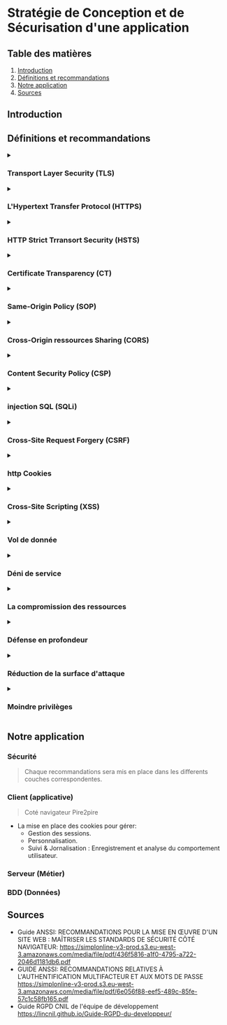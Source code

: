 # Stratégie de Conception et de Sécurisation d'une application

## Table des matières
 1. [Introduction](#introduction)
 2. [Définitions et recommandations](#définitions-et-recommandations)
 3. [Notre application](#notre-application)
 4. [Sources](#sources)
## Introduction
<!-- Notre introduction en anglais -->



## Définitions et recommandations

<!-- Liste des termes avec définition, recommandations, exemples, couche ntier -->

<!--  Voici un Model

<details>
  <summary>

  ### I'am the HEADER
  
  </summary>

  #### Définition
  - First line.
    - Sub-First line.
  - Second line
  
  #### Recommandations
  - R1 - title of recommandation
    - Content
  - R2
    - Content

</details>

 -->
<details>
  <summary>

  ### Transport Layer Security (TLS)

  </summary>

  #### Définition
  - Transport Layer Security anciennement appelé Secure Socket Layer (SSL) est un protocole cryptographique conçu pour fournir une communications sécurisé sur un réseau informatique.
  - TLS permet de garantir 3 propriété de sécurité, 
    - `Confidentialité` : Personne d'autre ne peut lire la communication parce que elle est chiffré.
    - `Authenticité` : L'identité des participants à la communication peut être vérifier.
    - `intégrité` : Les messages de la communication ne peuvent pas être modifiées en route par un adversaire.
  #### Recommandations
  - R1 - Recommandations de sécurité relatives à TLS: 
    - Il est nécessaire de mettre en œuvre les Recommandations de sécurité relatives à TLS
    pour tout site même si celui-ci ne traite pas d’informations sensibles.
</details>

<details>
  <summary>

  ### L'Hypertext Transfer Protocol (HTTPS) 
  
  </summary>

  #### Définition
  - C'est un protocole de communication client-serveur pout accéder à des ressources sur un serveur web.
  - La mise en place de HTTPS sur un site ou une application web est une garantie de sécurité qui
    repose sur TLS pour assurer la confidentialité, l'authenticité et l’intégrité des informations échangées, ainsi que
    l’authenticité du serveur contacté.
  - les requêtes HTTP contient : une méthode, un cible et la version du protocole, contient également un en-tête.

  
  #### Recommandations
  - R2 - Mettre en œuvre HSTS
    - Il est nécessaire de mettre en œuvre `HSTS` afin de limiter les risques d’attaque de
    type **Man-In-The-Middle** dus à des accès non sécurisés générés par les utilisateurs ou
    par un attaquant.
  - R3 - Surveiller les CT logs
    - Il est recommandé que l’hébergeur ou le responsable d’un site web mette en œuvre
    un processus de surveillance des Certificate Transparency logs afin de détecter et révoquer les certificats illégitimes qui correspondent à des domaines sous son contrôle.

</details>


<details>
  <summary>

  ### HTTP Strict Trransort Security (HSTS)
  
  </summary>

  #### Définition
  - indique au navigateur d’utiliser automatiquement HTTPS pour tous les accès au site web.
  - HSTS permet à un site Web d'informer le navigateur qu'il ne doit jamais charger le site à l'aide de HTTP et qu'il doit automatiquement convertir toutes les tentatives d'accès au site à l'aide de HTTP en requêtes HTTPS.
  - Demander au navigateur d’utiliser exclusivement HTTPS pour se connecter au site
    visité et à ses sous-domaines, pour une durée d’un an : 
    ``` Strict−Transport−Securit : max−age =31536000 ; includeSubDomains ; ```
  - PS: HTTPS securise seulement l'echange d'informations il agit uniquement pendant l'échange
  
  #### Recommandations
  - R2 - Mettre en œuvre HSTS
    - Il est nécessaire de mettre en œuvre `HSTS` afin de limiter les risques d’attaque de
    type **Man-In-The-Middle** dus à des accès non sécurisés générés par les utilisateurs ou
    par un attaquant.
  - *Attention*
    - Attention, la pérennité de l’accès en HTTPS est un prérequis indispensable à HSTS, qui rendra l’accès en clair impossible

</details>
 
 
<details>
  <summary>

  ### Certificate Transparency (CT)
  
  </summary>

  #### Définition
  - L'autorité de certification c'est un eco-systeme qui vise à faciliter la détection de certificats frauduleux ou invalides.
  
  #### Recommandations
  - R3 - Surveiller les CT logs
    - Il est recommandé que l’hébergeur ou le responsable d’un site web mette en œuvre
    un processus de surveillance des *Certificate Transparency* logs afin de détecter et révoquer les certificats illégitimes qui correspondent à des domaines sous son contrôle.


</details>

<details>
  <summary>

  ### Same-Origin Policy (SOP)
  
  </summary>

  #### Définition
  - c'est un protocole qui restrient dans la communications lorsque ils ont des origine differents.
  - *SOP* est l'une des protections les plus importantes du navigateur.
  - Elle sert à vérifier que les contenus chargés sur la page proviennent du même domaine que celle-ci.
  - Toutes les données doivent provenir de la même source, c'est-à-dire du même serveur. 
  
</details>

<details>
  <summary>

  ### Cross-Origin ressources Sharing (CORS)
  
  </summary>

  #### Définition
  - le Cross-Origin Resource Sharing il est en réalité strictement interdit : quiconque appelle un site Web ne doit pas charger d’autres données venant de serveurs externes ! Mais il peut y avoir des exceptions. Si les deux exploitants du site s’entendent sur une coopération, rien ne s’oppose à un accord. Le Cross-Origin Resource Sharing (CORS) régit cette coopération, il est donc important de n'utiliser CORS que dans certains cas particuliers, et de le configurer de manière aussi restrictive que possible.
  - Accepter de partager les ressources entre un ou plusieur origine.
```js
    // hôte A
    /OPTIONS
    Origin: 'http://example.com'
    Access-Control-Request-Method: DELETE
```
```js
    // hôte B
    Access-Control-Allow-Origin: 'http://example.com'
    Access-Control-Allow-Methods: PUT, POST, DELETE
```
![This operation performs a simple exchange between the client and the server, using CORS headers to handle the privileges:](images/simple-req.png)

  #### Recommandations
  - R39 - Mettre en œuvre un preflight lors des appels COR
    - Si les données transmises par un appel CORS présentent un caractère sensible, il est
    recommandé qu’un preflight soit prévu côté serveur et forcé côté client afin de limiter le risque de fuite d’informations. Un preflight peut être forcé par la présence, à vérifier, d’un en-tête non standard dans chaque requête CORS
  - R40 - Vérifier la valeur de l'Origin lors de la réception d'une requête CORS
    - L’en-tête Origin, dont la falsification est empêchée par le navigateur, doit être contrôlé par l’application avec une liste d’Origins autorisées pour réduire le risque CSRF via CORS.
  - R41 - Cloisonner les services web au moyen de noms de domaines distincts
    - Lors de la mise en place de plusieurs WebServices indépendants, il est recommandé de dédier un domaine à chacun d’entre eux.
  - R42 - Éviter l'usage de bibliothèques publiques effectuant des appels CORS
    - Une bibliothèque JavaScript dont le code est obscurci afin de bloquer son analyse,
    mais effectuant des appels CORS ne doit pas être incluse dans les ressources d’une application web.
  - R42- -Isoler l'utilisation de bibliothèques publiques effectuant des appels CORS.
    - A défaut de pouvoir contrôler le code JavaScript d’une bibliothèque effectuant un
    appel CORS, celle-ci doit être isolée du reste de l’application via un Web Worker ou, à défaut, une iframe.
  - R43 - Anonymiser le chargement des ressources en cross-origin
    - Dans le but de limiter l’exposition des authentifiants et pour préserver la confidentialité des utilisateurs, il est recommandé de positionner l’attribut crossorigin à anonymous pour les ressources dont la récupération ne nécessite pas d’authentificaion.
  - R44 - Préférer l'utilisation de l'API Fetch à XMLHttpRequest
    - Dans la mesure du possible, l’utilisation de l’API Fetch est recommandée par rapport à XMLHttpRequest


</details>


<details>
  <summary>

  ### Content Security Policy (CSP)
  
  </summary>

  #### Définition
  - permet de définir une stratégie de contrôle des accès aux ressources atteignables d’un site web donné par l’application de restrictions sous forme de liste d’autorisations (aussi appelée liste blanche).
  - Le principal avantage de définir une Content Security Policy (CSP) est de détecter et d’atténuer les attaques XSS.
  - Elle utilise des méta-éléments ou des en-têtes pour donner le feu vert ou bloquer le contenu chargé sur votre site web.
  - Pour activer CSP, vous devez configurer vos serveurs web afin d'ajouter un en-tête (header) HTTP Content-Security-Policy aux réponses. 
```js
  // Une autre possibilité consiste à utiliser l'élément HTML <meta> pour configurer la règle,
  <meta
    http-equiv="Content-Security-Policy"
    content="default-src 'self'; img-src https://*; child-src 'none';" />
``` 
 #### Recommandations
  - R5 - Dissocier clairement la composition des pages web
    - Il est recommandé de dissocier clairement les données (JSON), la structure (HTML),
      le style (CSS) et la logique (JavaScript) d’une page web afin de réduire le risque
      d’occurrence de vulnérabilités XSS.
  - R6 - Expliciter la nature d'une ressource avec l'en-tête Content-Type
    - L’application de la recommandation R5 permet aussi de spécifier de manière explicite
      la nature d’un contenu et donc le contexte dans lequel le navigateur peut l’utiliser.
      Spécifier un Content-Type approprié contribue à réduire le risque qu’une ressource
      soit interprétée de manière inattendue et exploitée par un attaquant.
  - R13 - Restreindre les contenus aux ressources fiables
    - Il est recommandé de mettre en œuvre CSP afin de présenter aux navigateurs une
    liste des sites reconnus comme présentant des ressources fiables et ainsi contribuer
    au principe de moindre privilège en réduisant le risque potentiel de vulnérabilité XSS.
  - R14 - Mettre en œuvre CSP par en-tête HTTP
    - Il est recommandé de privilégier la mise en œuvre de CSP par l’utilisation de l’en-tête
    HTTP Content-Security-Policy.
  - R14- - Mettre en œuvre CSP par balise meta dans les pages HTML
    - Si cela n’est pas possible via en-tête, ou dans des cas particuliers d’affermissement
    d’une stratégie, il est recommandé de mettre en œuvre CSP dans les pages HTML par l’utilisation de la balise HTML <meta>.
  - R15 - Interdire des contenus inline 
    - Les contraintes CSP ne doivent pas présenter les mots-clés suivants : data:, 'unsafe-eval' ou 'unsafe-inline'.
  - R16 - Définir la directive default-src
    - Lors de l’élaboration d’une CSP, il est recommandé de veiller à ce qu’elle contienne
    au moins la directive default-src, et que celle-ci ne soit pas simplement positionnée à « * ».


</details>

<details>
  <summary>

  ### injection SQL (SQLi)
  
  </summary>

  #### Définition
  - L'injection SQL tire parti des applications web qui ne parviennent pas à valider les entrées utilisateur. Les pirates peuvent transmettre des commandes SQL via l'application web de manière malveillante pour exécution par une base de données principale.
  - L'injection SQL peut obtenir un accès non autorisé à une base de données ou récupérer des informations directement à partir de la base de données. De nombreuses violations de données sont dues à l'injection SQL.
```sql
-- Les pirates utilisent une simple chaîne appelée chaîne magique, par exemple : 
-- Nom d'utilisateur : administrateur
-- Password: anything 'or'1'='1
-- Après avoir cliqué sur le bouton de connexion, la requête SQL fonctionnera comme suit :
"SELECT Count(*) FROM Users WHERE Username=' admin ' AND Password=' anything 'or'1'='1 ' ";
```

</details>
<details>
  <summary>

  ### Cross-Site Request Forgery (CSRF) 
  
  </summary>

  #### Définition
  - Est une classe d’attaques qui force un utilisateur à exécuter, à son insu, des actions privilégiées sur une application tierce sur laquelle il est authentifié. Ce type d’attaques a lieu lors de la navigation sur un site piégé qui émet des requêtes
  vers un site de confiance, mais vulnérable au CSRF (un mécanisme d’authentification faible qui repose uniquement sur les cookies pour gérer les sessions des utilisateurs).
  - pour se protéger des attaques cross-site request forgery : La méthode recommandée et la plus largement adoptée pour lutter contre les attaques cross-site request forgery consiste à utiliser un token anti-CSRF, ou token de synchronisation qui sera géneré aléatoirement en session par le serveur.

  
  #### Recommandations
  - R7 - Vérifier l'échappement des contenus inclus
    - Les données externes employées dans quelque partie que ce soit de la réponse envoyée au navigateur doivent avoir fait l’objet d’un « échappement » adapté au contexte d’interprétation.
  - R8 - Vérifier la conformité des données issues de sources externes
    - Il est recommandé de vérifier, chaque fois que c’est possible, que les données ont
      bien la forme attendue. Lorsque cela est possible, une approche par liste d’autorisations est recommandée : par exemple une donnée censée être numérique ne doit
      être composée que de chiffres.

</details>

<details>
  <summary>

  ### http Cookies
  
  </summary>

  #### Définition
  - Un cookie HTTP (cookie web, cookie de navigateur) est un petit ensemble de données qu'un serveur envoie au navigateur web de l'utilisateur. Le navigateur peut alors le stocker localement, puis le renvoyer à la prochaine requête vers le même serveur. Typiquement, cette méthode est utilisée par le serveur pour déterminer si deux requêtes proviennent du même navigateur.
  - Les cookies sont utilisés pour 3 raisons principales :
    - Gestion des sessions : Logins, panier d'achat, score d'un jeu, ou tout autre chose dont le serveur doit se souvenir.
    - Personnalisation : Préférences utilisateur, thèmes, et autres paramètres.
    - Suivi : Enregistrement et analyse du comportement utilisateur.
  - Les entêtes Set-Cookie et Cookie
```js
  // L'entête de réponse HTTP Set-Cookie envoie un cookie depuis le serveur vers le navigateur.
  // cookie simple est défini comme ceci:
  Set-Cookie: <nom-du-cookie>=<valeur-du-cookie>
```
  #### Recommandations
  - R26 - Ne pas stocker d'informations sensibles dans les cookies
    - Dans le cadre de la défense en profondeur et à l’exception des jetons de session, il
    est recommandé de ne pas stocker des informations sensibles dans les cookies. Leur
    utilisation n’est souhaitable que pour le stockage temporaire d’informations de faible volume, pour lesquelles la perte ou la divulgation sera sans conséquence.
  - R27 - Cloisonner les sessions au moyen de noms de domaine distincts
    - Afin d’éviter qu’un cookie ne soit envoyé par correspondance involontaire sur l’attribut Domain avec le domaine ou sous-domaine en question, il est recommandé de répartir les périmètres de responsabilité d’une application web sur des domaines différents.
  - R28 - Définir le path d'un cookie
    - Il est recommandé de restreindre la portée des cookies en suivant le principe de
moindre privilège. Le path de chaque cookie doit être ajusté au découpage hiérarchique du site web et à la sensibilité du cookie.
  - R29 - Maîtriser l'accès aux cookies en JavaScript
    - Dès lors qu’un cookie n’a d’usage que pour le serveur d’applications ou n’a pas la
nécessité d’être traité par un code exécuté sur le navigateur, l’attribut HttpOnly doit être utilisé afin de limiter le risque de vol par un code JavaScript.
  - R30 - Proscrire l'accès en JavaScript à un cookie de session
    - Pour un cookie de session, il est nécessaire de positionner l’attribut HttpOnly.
  - R31 - Limiter le transit des cookies aux flux sécurisés
    - Dès lors que des cookies sont nécessaires et que le site ou l’application n’est accessible qu’en HTTPS, le flag Secure doit être utilisé.
  - R32 -  Définir une stratégie stricte d'envoi des cookies en cross-site.
    - Dès qu’un cookie n’a pas de raison d’être émis lors de la navigation depuis un site
    web extérieur, définir l’attribut SameSite à Strict. Dans le cas contraire, utiliser la valeur Lax si le cookie n’autorise pas d’action privilégiée via la méthode HTTP GET.
  - R33 -  Définir une stratégie stricte d'envoi des cookies de session en cross-site
    - Pour un cookie de session, l’attribut SameSite doit être défini et ne doit pas être positionné à None.


</details>

<details>
  <summary>

  ### Cross-Site Scripting (XSS)
  
  </summary>

  #### Définition
  - Il s'agit d'une attaque de site Web courante qui est capable d'affecter le site Web ainsi que les utilisateurs du site Web. Les attaquants utilisent couramment JavaScript pour écrire du code malveillant dans XSS. Le code peut voler les détails des cookies de l'utilisateur , modifier les paramètres de l'utilisateur, afficher divers téléchargements de logiciels malveillants et bien d'autres.
  - Comment puis-je empêcher XSS en PHP ? Filtrez vos entrées avec une liste blanche de caractères autorisés et utilisez des indications de type ou un casting de type. Échappez vos sorties avec des **htmlentities** et  **ENT_QUOTES**  pour les contextes HTML, ou des échappements JavaScript Unicode pour les contextes JavaScript.
  #### Recommandations
  - R4 - Utiliser l'API DOM à bon escient
    - Toute intervention sur le contenu client doit être réalisée via l’API DOM. Il est recommandé de ne pas utiliser, ou à défaut de contrôler l’usage de méthodes et propriétés
    qui effectuent des substitutions ou modifications de contenu dans un contexte à
    même d’altérer le comportement de l’application web.
  - R5 - Dissocier clairement la composition des pages web
    - Il est recommandé de dissocier clairement les données (JSON), la structure (HTML),
le style (CSS) et la logique (JavaScript) d’une page web afin de réduire le risque
d’occurrence de vulnérabilités XSS.

 #### Recommandations
  - R9 - Proscrire l'usage de la fonction eval()
    - La fonction eval est dédiée à la transformation de chaîne de caractères en code
    JavaScript. L’usage de cette fonction doit être proscrit
  - R10 - Proscrire l'usage de constructions basées sur l'évaluation de code
    - Interdire l’usage des constructions JavaScript dont l’interprétation des paramètres
  peut aboutir sur de l’exécution de code arbitraire. Des exemples de telles constructions sont setInterval et setTimeout avec une chaîne de caractères en paramètre,
  le constructeur Function('code'), ou encore la méthode .constructor('code')
  du prototype d’une fonction.
  - R11 - Contrôler l'intégrité des contenus internes
    - Il est recommandé de mettre en œuvre SRI pour les ressources JavaScript et CSS internes.
  - R12 - Contrôler l'intégrité des contenus tiers
    - Dans le cas d’un site en HTTPS, il est recommandé de mettre en œuvre systématiquement le contrôle de l’intégrité des ressources via SRI afin de réduire le risque de vulnérabilité XSS, en particulier pour les contenus issus d’un CDN.

</details>

<details>
  <summary>

  ### Vol de donnée

  </summary>

#### Définition

- Attaque qui va provoquer la fuite des données tel que les identifiants, mots de passes, informations personnels et très sensibles.
- Nuit à la confidentialité des données fuités de l'auteur qui peuvent circuler librement sur le web.
- Le plus souvent utilisé pour des objectifs lucratifs, en vendant les données sur le Darkweb (Le web profond).
- Données achetés pour usurper les identités, voler de l'argent, ou les utiliser à d'autres fins malveillantes.

#### Recommandations

</details>

<details>
  <summary>

  ### Déni de service

  </summary>

#### Définition

- Attaque visant à rendre un service indisponible aux clients.
- Peut provoquer un ralentissement, voir même un arrêt complet du service.
- Nuit à la disponibilité du système et à l'image de l'entreprise ainsi qu'aux investissements financiers.

#### Recommandations

</details>

<details>
  <summary>
  
  ### La compromission des ressources
 
  </summary>

  #### Définition

  - Attaque qui vise à s'introduire dans un système, pour en modifier son contenu, introduire du code malveillant, remplacer des contenus et informations légitimes par le contenu choisi par l'attaquant (harcèlement, dénigrer, message politique).
  - nuit à l'intégrité du service et de leur propriétaire et peut également nuire aux utilisateurs.

  #### Recommandations
 </details>

 <details>
  <summary>

  ### Défense en profondeur

 </summary>

  #### Définition

  - Consiste à mettre en oeuvre différentes mesures de protections de façon indépendantes pour chaque menace qui pourrais survenir
  - Il faut éviter de concentrer toutes les mesures de sécurité sur un seul point (un point d'entrée par exemple) et de laisser de coté les fonctions internes
  - Il faut privilégier des systèmes avec des unités distincts, de sorte que chacune de ces unités soient protégés et participent à la protection globale du système. 
  - Il existe différents types de défense en profondeur tel que:
    - Des logiciels anti virus
    - Des analyses de risque effectués fréquemment pour vérifier l'intégrité des données
    - des pare feu avec des règles de filtrage pour limiter les requêtes effectués

  #### Recommandations
 </details>

 <details>
  <summary>
  
  ### Réduction de la surface d'attaque

 </summary>

  #### Définition

  - Consiste à ne pas exposer les services ou tout autre point d'entrée et surtout si ne sont pas indispensables.
  - Il faut limiter au maximum la présence de fonctions et composants du service qui ne seront pas strictement nécessaire pour le bon fonctionnement du système.
  - Limiter l'exposition, que ce soit logicielle ou réseau, du début à la fin (de la conception au déploiement)
  - Il existe plusieurs méthode pour cela tel que:
    - Le filtrage du port TCP qui est nécessaire pour l'administration de la base de donnée
    - La désactivation des systèmes qui ne seraient pas nécessaire dans la configuration par défaut
    - Exclure des composants ou des modules qui seront inutiles et qui risqueraient d'avoir des failles exploitable par des hackers. 
    
  #### Recommandations
 </details>

 <details>
  <summary>
  
  ### Moindre privilèges

 </summary>

  #### Définition

  - Processus visant à ne donner strictement que des droits nécessaire aux utilisateurs et acteurs dans le système
  - Réduire le nombre de permission à un strict minimum nécessaire au bon fonctionnement de son rôle sans altérer ou bloquer ses fonctions principales.
  - Permettra de limiter le risque de compromission des composants et ainsi éviter le risque de destruction des données, de leur vol ou de leur altération.
  - Pour effectuer cela nous pouvons effectuer plusieurs taches tel que:
    - Limiter les permission de nos utilisateurs de l'application sur le système de fichier
    - Limiter les permissions de nos API afin d'empêcher n'importe quel service web ou navigateur à y accéder
    - Ne pas hésiter à utiliser RBAC afin de créer des rôles selon les besoins et selon le nombre de besoin d'accès aux diverses données et aux différentes permissions par rôles

  #### Recommandations
 </details>

## Notre application

<!-- Ce que l'ont va mettre en place et pour quel raison -->
### Sécurité 
> Chaque recommandations sera mis en place dans les differents couches correspondentes.
### Client (applicative)
> Coté navigateur Pire2pire
  - La mise en place des cookies pour gérer:
    - Gestion des sessions.
    - Personnalisation.
    - Suivi & Jornalisation : Enregistrement et analyse du comportement utilisateur.
### Serveur (Métier)
### BDD (Données)
## Sources

- Guide ANSSI: RECOMMANDATIONS POUR LA MISE EN ŒUVRE D'UN SITE WEB : MAÎTRISER LES STANDARDS DE SÉCURITÉ CÔTÉ NAVIGATEUR:
  https://simplonline-v3-prod.s3.eu-west-3.amazonaws.com/media/file/pdf/436f5816-a1f0-4795-a722-2046d1181db6.pdf
- GUIDE ANSSI: RECOMMANDATIONS RELATIVES À L'AUTHENTIFICATION MULTIFACTEUR ET AUX MOTS DE PASSE
  https://simplonline-v3-prod.s3.eu-west-3.amazonaws.com/media/file/pdf/6e056f88-eef5-489c-85fe-57c1c58fb165.pdf
- Guide RGPD CNIL de l'équipe de développement
  https://lincnil.github.io/Guide-RGPD-du-developpeur/

